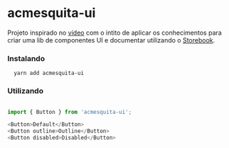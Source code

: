# acmesquita-ui

Projeto inspirado no [vídeo](https://www.youtube.com/watch?v=j0MCdrqN8nU) com o intito de aplicar os conhecimentos para criar uma lib de componentes UI e documentar utilizando o [Storebook](https://storybook.js.org/).

### Instalando

```
  yarn add acmesquita-ui
```

### Utilizando

```js

import { Button } from 'acmesquita-ui';

<Button>Default</Button>
<Button outline>Outline</Button>
<Button disabled>Disabled</Button>
```
